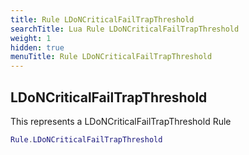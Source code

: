 ```yaml
---
title: Rule LDoNCriticalFailTrapThreshold
searchTitle: Lua Rule LDoNCriticalFailTrapThreshold
weight: 1
hidden: true
menuTitle: Rule LDoNCriticalFailTrapThreshold
---
```

## LDoNCriticalFailTrapThreshold

This represents a LDoNCriticalFailTrapThreshold Rule
```lua
Rule.LDoNCriticalFailTrapThreshold
```